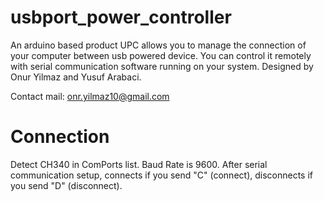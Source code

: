 # usbport_power_controller
An arduino based product UPC allows you to manage the connection of your computer between usb powered device. You can control it remotely with serial communication software running on your system. 
Designed by Onur Yilmaz and Yusuf Arabaci. 

Contact mail: onr.yilmaz10@gmail.com


# Connection 
Detect CH340 in ComPorts list.
Baud Rate is 9600. After serial communication setup, connects if you send "C" (connect), disconnects if you send "D" (disconnect).
